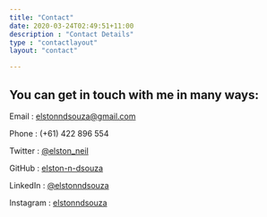```yaml
---
title: "Contact"
date: 2020-03-24T02:49:51+11:00
description : "Contact Details"
type : "contactlayout"
layout: "contact"

---
```


## You can get in touch with me in many ways: 

Email : elstonndsouza@gmail.com 

Phone : (+61) 422 896 554

Twitter : [@elston_neil](https://twitter.com/elston_neil)

GitHub : [elston-n-dsouza](https://github.com/elston-n-dsouza/) 

LinkedIn : [@elstonndsouza](https://www.linkedin.com/in/elstonndsouza/) 

Instagram : [elstonndsouza](https://www.instagram.com/elstonndsouza/)
